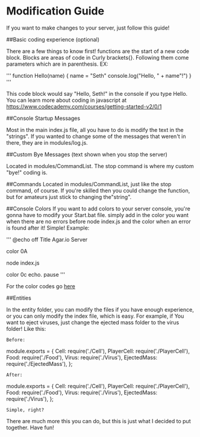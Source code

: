 # Modification Guide

If you want to make changes to your server, just follow this guide!

##Basic coding experience (optional)

There are a few things to know first!
functions are the start of a new code block. Blocks are areas of code in Curly brackets{}. Following them come
parameters which are in parenthesis. EX:

'''
function Hello(name) {
	name = "Seth"
	console.log("Hello, " + name"!")
}
'''

This code block would say "Hello, Seth!" in the console if you type Hello.
You can learn more about coding in javascript at https://www.codecademy.com/courses/getting-started-v2/0/1

##Console Startup Messages

Most in the main index.js file, all you have to do is modify the text in the "strings".
If you wanted to change some of the messages that weren't in there, they are in modules/log.js.

##Custom Bye Messages (text shown when you stop the server)

Located in modules/CommandList. The stop command is where my custom "bye!" coding is.

##Commands
Located in modules/CommandList, just like the stop command, of course. 
If you're skilled then you could change the function, but for amateurs just stick to changing the"string".

##Console Colors
If you want to add colors to your server console, you're gonna have to modify your Start.bat file.
simply add in the color you want when there are no errors before node index.js and the color
when an error is found after it! Simple! Example:

'''
@echo off
Title Agar.io Server

color 0A

node index.js

color 0c
echo.
pause
'''

For the color codes go [here](http://ss64.com/nt/color.html)

##Entities

In the entity folder, you can modify the files if you have enough experience, or you can only modify the index
file, which is easy. For example, if You want to eject viruses, just change the ejected mass folder to the
virus folder! Like this:
	
	Before:
module.exports = {
    Cell: require('./Cell'),
    PlayerCell: require('./PlayerCell'),
    Food: require('./Food'),
    Virus: require('./Virus'),
    EjectedMass: require('./EjectedMass'),
};
	
	After:
module.exports = {
    Cell: require('./Cell'),
    PlayerCell: require('./PlayerCell'),
    Food: require('./Food'),
    Virus: require('./Virus'),
    EjectedMass: require('./Virus'),
};
	
	Simple, right?

There are much more this you can do, but this is just what I decided to put together. Have fun!